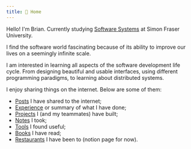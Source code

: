 ```yaml
---
title: 🏡 Home
---
```


Hello! I'm Brian. Currently studying [Software Systems](https://www.sfu.ca/computing/prospective-students/undergraduate-students/programs/degree-programs/softwaresystems.html) at Simon Fraser University.

I find the software world fascinating because of its ability to improve our lives on a seemingly infinite scale.

I am interested in learning all aspects of the software development life cycle. From designing beautiful and usable interfaces, using different programming paradigms, to learning about distributed systems.

I enjoy sharing things on the internet. Below are some of them:
- [Posts](posts/) I have shared to the internet;
- [Experience](about/experience.md) or summary of what I have done;
- [Projects](about/projects.md) I (and my teammates) have built;
- [Notes](notes/) I took;
- [Tools](about/tools.md) I found useful;
- [Books](about/books.md) I have read;
- [Restaurants](https://brianrahadi.notion.site/Restaurant-Reviews-2762ef471f4c44bf8221683723835e87) I have been to (notion page for now).
